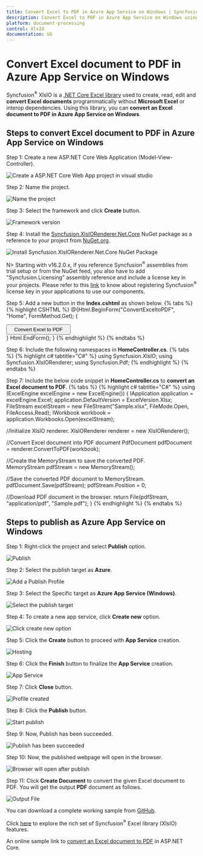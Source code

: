 ```yaml
---
title: Convert Excel to PDF in Azure App Service on Windows | Syncfusion
description: Convert Excel to PDF in Azure App Service on Windows using .NET Core Excel library (XlsIO) without Microsoft Excel or interop dependencies.
platform: document-processing
control: XlsIO
documentation: UG
---
```


# Convert Excel document to PDF in Azure App Service on Windows

Syncfusion<sup>&reg;</sup> XlsIO is a [.NET Core Excel library](https://www.syncfusion.com/document-processing/excel-framework/net) used to create, read, edit and **convert Excel documents** programmatically without **Microsoft Excel** or interop dependencies. Using this library, you can **convert an Excel document to PDF in Azure App Service on Windows**.

## Steps to convert Excel document to PDF in Azure App Service on Windows

Step 1: Create a new ASP.NET Core Web Application (Model-View-Controller).

![Create a ASP.NET Core Web App project in visual studio](Azure-Images/App-Service-Windows/Create_Application.png)

Step 2: Name the project.

![Name the project](Azure-Images/App-Service-Windows/Name_the_Application.png)

Step 3: Select the framework and click **Create** button.

![Framework version](Azure-Images/App-Service-Windows/Select_Framework.png)

Step 4: Install the [Syncfusion.XlsIORenderer.Net.Core](https://www.nuget.org/packages/Syncfusion.XlsIORenderer.Net.Core) NuGet package as a reference to your project from [NuGet.org](https://www.nuget.org/).

![Install Syncfusion.XlsIORenderer.Net.Core NuGet Package](Azure-Images/App-Service-Windows/Install_NuGet.png)

N> Starting with v16.2.0.x, if you reference Syncfusion<sup>&reg;</sup> assemblies from trial setup or from the NuGet feed, you also have to add "Syncfusion.Licensing" assembly reference and include a license key in your projects. Please refer to this [link](https://help.syncfusion.com/common/essential-studio/licensing/overview) to know about registering Syncfusion<sup>&reg;</sup> license key in your applications to use our components. 

Step 5: Add a new button in the **Index.cshtml** as shown below.
{% tabs %}  
{% highlight CSHTML %}
@{Html.BeginForm("ConvertExceltoPDF", "Home", FormMethod.Get);
    {
        <div>
            <input type="submit" value="Convert Excel to PDF" style="width:170px;height:27px" />
        </div>
    }
    Html.EndForm();
}
{% endhighlight %}
{% endtabs %}

Step 6: Include the following namespaces in **HomeController.cs**.
{% tabs %}
{% highlight c# tabtitle="C#" %}
using Syncfusion.XlsIO;
using Syncfusion.XlsIORenderer;
using Syncfusion.Pdf;
{% endhighlight %}
{% endtabs %}

Step 7: Include the below code snippet in **HomeController.cs** to **convert an Excel document to PDF**. 
{% tabs %}
{% highlight c# tabtitle="C#" %}
using (ExcelEngine excelEngine = new ExcelEngine())
{
  IApplication application = excelEngine.Excel;
  application.DefaultVersion = ExcelVersion.Xlsx;
  FileStream excelStream = new FileStream("Sample.xlsx", FileMode.Open, FileAccess.Read);
  IWorkbook workbook = application.Workbooks.Open(excelStream);

  //Initialize XlsIO renderer.
  XlsIORenderer renderer = new XlsIORenderer();

  //Convert Excel document into PDF document 
  PdfDocument pdfDocument = renderer.ConvertToPDF(workbook);

  //Create the MemoryStream to save the converted PDF.      
  MemoryStream pdfStream = new MemoryStream();

  //Save the converted PDF document to MemoryStream.
  pdfDocument.Save(pdfStream);
  pdfStream.Position = 0;

  //Download PDF document in the browser.
  return File(pdfStream, "application/pdf", "Sample.pdf");
}
{% endhighlight %}
{% endtabs %}

## Steps to publish as Azure App Service on Windows

Step 1: Right-click the project and select **Publish** option.

![Publish](Azure-Images/App-Service-Windows/Publish.png)

Step 2: Select the publish target as **Azure**.

![Add a Publish Profile](Azure-Images/App-Service-Windows/Publish_Profile.png)

Step 3: Select the Specific target as **Azure App Service (Windows)**.

![Select the publish target](Azure-Images/App-Service-Windows/Windows_App_Service.png)

Step 4: To create a new app service, click **Create new** option.

![Click create new option](Azure-Images/App-Service-Windows/Create_New.png)

Step 5: Click the **Create** button to proceed with **App Service** creation.

![Hosting](Azure-Images/App-Service-Windows/Hosting.png)

Step 6: Click the **Finish** button to finalize the **App Service** creation.

![App Service](Azure-Images/App-Service-Windows/App_Service.png)

Step 7: Click **Close** button.

![Profile created](Azure-Images/App-Service-Windows/Profile_Created.png)

Step 8: Click the **Publish** button.

![Start publish](Azure-Images/App-Service-Windows/Start_Publish.png)

Step 9: Now, Publish has been succeeded.

![Publish has been succeeded](Azure-Images/App-Service-Windows/Publish_Success.png)

Step 10: Now, the published webpage will open in the browser. 

![Browser will open after publish](Azure-Images/App-Service-Windows/CreateDocument_Button.png)

Step 11: Click **Create Document** to convert the given Excel document to PDF. You will get the output **PDF** document as follows.

![Output File](Azure-Images/App-Service-Windows/ExcelToPDF_AppService_Windows.png)

You can download a complete working sample from [GitHub](https://github.com/SyncfusionExamples/XlsIO-Examples/tree/master/Getting%20Started/Azure%20App%20Service/Convert-Excel-to-PDF). 

Click [here](https://www.syncfusion.com/document-processing/excel-framework/net-core) to explore the rich set of Syncfusion<sup>&reg;</sup> Excel library (XlsIO) features.

An online sample link to [convert an Excel document to PDF](https://ej2.syncfusion.com/aspnetcore/Excel/ExcelToPDF#/material3) in ASP.NET Core.
